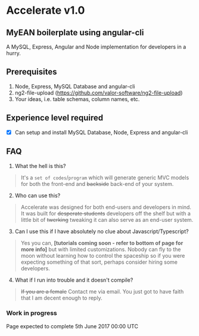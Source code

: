 # Accelerate v1.0
## MyEAN boilerplate using angular-cli
A MySQL, Express, Angular and Node implementation for developers in a hurry.

## Prerequisites
1) Node, Express, MySQL Database and angular-cli
2) ng2-file-upload (https://github.com/valor-software/ng2-file-upload)
3) Your ideas, i.e. table schemas, column names, etc.

## Experience level required
- [x] Can setup and install MySQL Database, Node, Express and angular-cli

## FAQ
1) What the hell is this?
>It's a `set of codes`/`program` which will generate generic MVC models
for both the front-end and ~~backside~~ back-end of your system.


2) Who can use this?
>Accelerate was designed for both end-users and developers in mind.
It was built for ~~desperate students~~ developers off the shelf but with a little 
bit of ~~twerking~~ tweaking it can also serve as an end-user system.


3) Can I use this if I have absolutely no clue about Javascript/Typescript?
>Yes you can, **[tutorials coming soon - refer to bottom of page for more info]** 
but with limited customizations. Nobody can fly to the moon without learning how 
to control the spaceship so if you were expecting something of that sort, perhaps 
consider hiring some developers.


4) What if I run into trouble and it doesn't compile?
 > ~~If you are a female~~ Contact me via email. You just got to have faith 
 that I am decent enough to reply. 


### Work in progress

Page expected to complete 5th June 2017 00:00 UTC 
